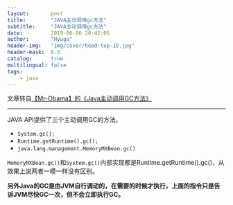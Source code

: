 ```yaml
---
layout:       post
title:        "JAVA主动调用gc方法"
subtitle:     "JAVA主动调用gc方法"
date:         2019-06-06 20:42:05
author:       "Hyuga"
header-img:   "img/cover/head-top-15.jpg"
header-mask:  0.3
catalog:      true
multilingual: false
tags:
    - java
---
```


文章转自[【Mr-Obama】的《Java主动调用GC方法》](https://blog.csdn.net/sdmjhca/article/details/76642517)

---

JAVA API提供了三个主动调用GC的方法。

- `System.gc();`
- `Runtime.getRuntime().gc();`
- `java.lang.management.MemoryMXBean.gc()`

`MemoryMXBean.gc()`和`System.gc()`内部实现都是Runtime.getRuntime().gc()，从效果上说两者一模一样没有区别。

**另外Java的GC是由JVM自行调动的，在需要的时候才执行，上面的指令只是告诉JVM尽快GC一次，但不会立即执行GC。**